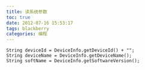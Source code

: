 ```yaml
---
title: 读系统参数
toc: true
date: 2012-07-16 15:53:17
tags: blackberry
categories: 编程
---
```


	String deviceId = DeviceInfo.getDeviceId() + "";
	String deviceName = DeviceInfo.getDeviceName();
	String softName = DeviceInfo.getSoftwareVersion();
